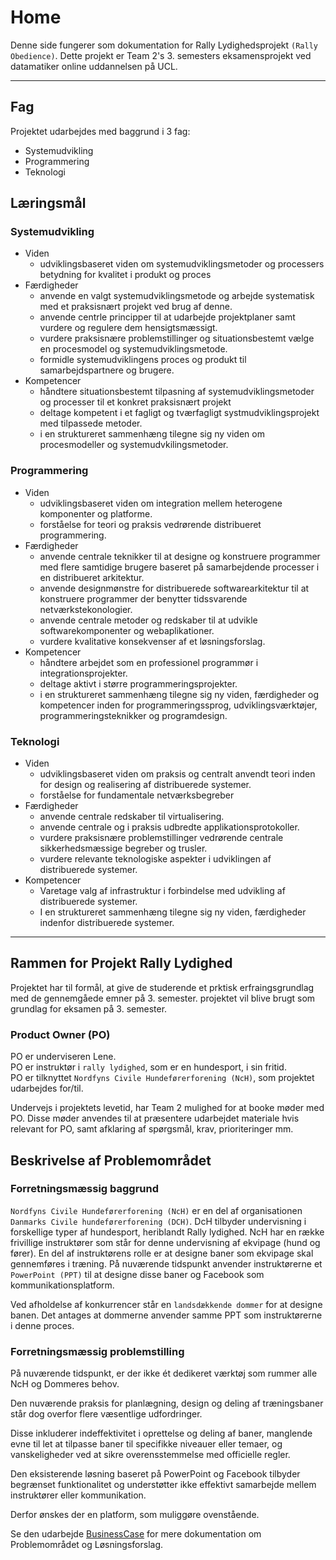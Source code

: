 # Home

Denne side fungerer som dokumentation for Rally Lydighedsprojekt `(Rally Obedience)`. Dette projekt er Team 2's 3. semesters eksamensprojekt ved datamatiker online uddannelsen på UCL.

---

## Fag

Projektet udarbejdes med baggrund i 3 fag:

* Systemudvikling
* Programmering
* Teknologi

## Læringsmål

### Systemudvikling

* Viden
    * udviklingsbaseret viden om systemudviklingsmetoder og processers betydning for kvalitet i produkt og proces
* Færdigheder
    * anvende en valgt systemudviklingsmetode og arbejde systematisk med et praksisnært projekt ved brug af denne.
    * anvende centrle principper til at udarbejde projektplaner samt vurdere og regulere dem hensigtsmæssigt.
    * vurdere praksisnære problemstillinger og situationsbestemt vælge en procesmodel og systemudviklingsmetode.
    * formidle systemudviklingens proces og produkt til samarbejdspartnere og brugere.
* Kompetencer
    * håndtere situationsbestemt tilpasning af systemudviklingsmetoder og processer til et konkret praksisnært projekt
    * deltage kompetent i et fagligt og tværfagligt systmudviklingsprojekt med tilpassede metoder.
    * i en struktureret sammenhæng tilegne sig ny viden om procesmodeller og systemudvkilingsmetoder.

### Programmering

* Viden
    * udviklingsbaseret viden om integration mellem heterogene komponenter og platforme.
    * forståelse for teori og praksis vedrørende distribueret programmering.
* Færdigheder
    * anvende centrale teknikker til at designe og konstruere programmer med flere samtidige brugere baseret på samarbejdende processer i en distribueret arkitektur.
    * anvende designmønstre for distribuerede softwarearkitektur til at konstruere programmer der benytter tidssvarende netværkstekonologier.
    * anvende centrale metoder og redskaber til at udvikle softwarekomponenter og webaplikationer.
    * vurdere kvalitative konsekvenser af et løsningsforslag.
* Kompetencer
    * håndtere arbejdet som en professionel programmør i integrationsprojekter.
    * deltage aktivt i større programmeringsprojekter.
    * i en struktureret sammenhæng tilegne sig ny viden, færdigheder og kompetencer inden for
programmeringssprog, udviklingsværktøjer, programmeringsteknikker og programdesign.

### Teknologi

*   Viden
    * udviklingsbaseret viden om praksis og centralt anvendt teori inden for design og realisering
af distribuerede systemer.
    *  forståelse for fundamentale netværksbegreber
* Færdigheder
    * anvende centrale redskaber til virtualisering.
    * anvende centrale og i praksis udbredte applikationsprotokoller.
    * vurdere praksisnære problemstillinger vedrørende centrale sikkerhedsmæssige begreber og trusler.
    * vurdere relevante teknologiske aspekter i udviklingen af distribuerede systemer.
* Kompetencer
    * Varetage valg af infrastruktur i forbindelse med udvikling af distribuerede systemer.
    * I en struktureret sammenhæng tilegne sig ny viden, færdigheder indenfor distribuerede systemer.

---

## Rammen for Projekt Rally Lydighed

Projektet har til formål, at give de studerende et prktisk erfraingsgrundlag med de gennemgåede emner på 3. semester.
projektet vil blive brugt som grundlag for eksamen på 3. semester.

### Product Owner (PO)

PO er underviseren Lene. </br>
PO er instruktør i `rally lydighed`, som er en hundesport, i sin fritid.</br>
PO er tilknyttet `Nordfyns Civile Hundeførerforening (NcH)`, som projektet udarbejdes for/til.</br>

Undervejs i projektets levetid, har Team 2 mulighed for at booke møder med PO. Disse møder anvendes til at præsentere udarbejdet materiale hvis relevant for PO, samt afklaring af spørgsmål, krav, prioriteringer mm.

## Beskrivelse af Problemområdet

### Forretningsmæssig baggrund

`Nordfyns Civile Hundeførerforening (NcH)` er en del af organisationen `Danmarks Civile hundeførerforening (DCH)`. DcH tilbyder undervisning i forskellige typer af hundesport, heriblandt Rally lydighed. NcH har en række frivillige instruktører som står for denne undervisning af ekvipage (hund og fører). En del af instruktørens rolle er at designe baner som ekvipage skal gennemføres i træning. På nuværende tidspunkt anvender instruktørerne et `PowerPoint (PPT)` til at designe disse baner og Facebook som kommunikationsplatform.

Ved afholdelse af konkurrencer står en `landsdækkende dommer` for at designe banen. Det antages at dommerne anvender samme PPT som instruktørerne i denne proces.

### Forretningsmæssig problemstilling

På nuværende tidspunkt, er der ikke ét dedikeret værktøj som rummer alle NcH og Dommeres behov.

Den nuværende praksis for planlægning, design og deling af træningsbaner står dog overfor flere væsentlige udfordringer.

Disse inkluderer indeffektivitet i oprettelse og deling af baner, manglende evne til let at tilpasse baner til specifikke niveauer eller temaer, og vanskeligheder ved at sikre overensstemmelse med officielle regler.

Den eksisterende løsning baseret på PowerPoint og Facebook tilbyder begrænset funktionalitet og understøtter ikke effektivt samarbejde mellem instruktører eller kommunikation.

Derfor ønskes der en platform, som muliggøre ovenstående.

Se den udarbejde [BusinessCase](businessCase.md) for mere dokumentation om Problemområdet og Løsningsforslag.


